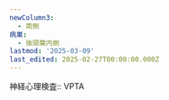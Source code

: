 ```yaml
---
newColumn3:
  - 両側
病巣:
  - 後頭葉内側
lastmod: '2025-03-09'
last_edited: 2025-02-27T00:00:00.000Z
---
```


神経心理検査:: VPTA
